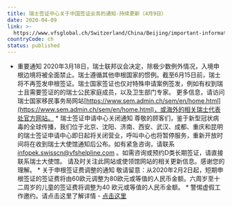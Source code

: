 ```yaml
---
title: 瑞士签证中心关于中国签证业务的通知-持续更新（4月9日）
date: 2020-04-09
link: >-
  https://www.vfsglobal.ch/Switzerland/China/Beijing/important-information.html
countryCode: ch
status: published
---
```

* 重要通知 2020年3月18日，瑞士联邦议会决定，除极少数例外情况，入境申根边境将被全面禁止。瑞士遵循其他申根国家的惯例。截至6月15日前，瑞士将不再签发申根签证。瑞士国家签证也仅对特殊申请案例签发，例如有权到瑞士且需要签证的的瑞士公民家庭成员，以及卫生部门专家。 更多信息，请访问瑞士国家移民事务局网站[https://www.sem.admin.ch/sem/en/home.html](https://www.sem.admin.ch/sem/en/home.html)，或海外的相关瑞士代表处官方网站。 * 瑞士签证申请中心关闭通知 尊敬的顾客们，鉴于新型冠状病毒的全球传播，我们位于北京、沈阳、济南、西安、武汉、成都、重庆和昆明的瑞士签证申请中心即日起将关闭营业，呼叫中心也将暂停服务，重新开放时间将在收到瑞士大使馆通知后公布。如有紧急咨询，请联系[infopek.swisscn@vfshelpline.com](mailto:infopek.swisscn@vfshelpline.com) 。如需咨询或预约D类长期签证，请直接联系瑞士大使馆。 请及时关注此网站或使领馆网站的相关更新信息。感谢您的理解。 * 关于申根签证费调整的通知 敬请留意：从2020年2月2日起，短期申根签证的签证费将由60欧元调整为80欧元或等值的人民币金额。六周岁至十二周岁的儿童的签证费将调整为40 欧元或等值的人民币金额。 * 警惕虚假工作邀约。请点击这里了解详情 - [点击这里](Terms-and-conditions.html#a5)
